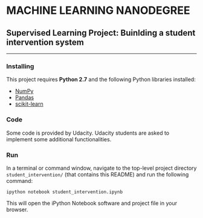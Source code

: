 MACHINE LEARNING NANODEGREE
===

## Supervised Learning Project: Buinlding a student intervention system

---
### Installing

This project requires **Python 2.7** and the following Python libraries installed:

- [NumPy](http://www.numpy.org/)
- [Pandas](http://pandas.pydata.org)
- [scikit-learn](http://scikit-learn.org/stable/)

### Code

Some code is provided by Udacity. Udacity students are asked to implement some additional functionalities.

### Run

In a terminal or command window, navigate to the top-level project directory `student_intervention/` (that contains this README) and run the following command:

```ipython notebook student_intervention.ipynb```  

This will open the iPython Notebook software and project file in your browser.
